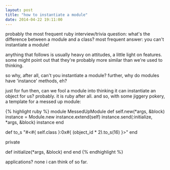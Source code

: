 ```yaml
---
layout: post
title: "how to instantiate a module"
date: 2014-04-22 19:11:00
---
```


probably the most frequent ruby interview/trivia question: what's the difference between a module and a class? most frequent answer: you can't instantiate a module!

anything that follows is usually heavy on attitudes, a little light on features. some might point out that they're probably more similar than we're used to thinking.

so why, after all, can't you instantiate a module? further, why do modules have 'instance' methods, eh?

just for fun then, can we fool a module into thinking it can instantiate an object for us? probably. it is ruby after all. and so, with some jiggery pokery, a template for a messed up module:

{% highlight ruby %}
module MessedUpModule
  def self.new(*args, &block)
    instance = Module.new
    instance.extend(self)
    instance.send(:initialize, *args, &block)
    instance
  end

  def to_s
    "#<#{ self.class }:0x#{ (object_id * 2).to_s(16) }>"
  end

  private

  def initialize(*args, &block)
  end
end
{% endhighlight %}

applications? none i can think of so far.
